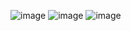 ![image](https://github.com/user-attachments/assets/0d693967-b662-46b6-ac3b-aab745f221fa)
![image](https://github.com/user-attachments/assets/68873ebd-9ddc-49c2-8cfb-02bdc9003cfe)
![image](https://github.com/user-attachments/assets/7b47515c-f725-49ce-aafc-13a9e8ec3338)


